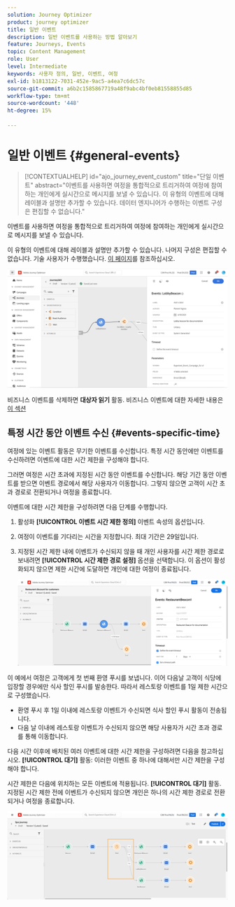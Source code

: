 ```yaml
---
solution: Journey Optimizer
product: journey optimizer
title: 일반 이벤트
description: 일반 이벤트를 사용하는 방법 알아보기
feature: Journeys, Events
topic: Content Management
role: User
level: Intermediate
keywords: 사용자 정의, 일반, 이벤트, 여정
exl-id: b1813122-7031-452e-9ac5-a4ea7c6dc57c
source-git-commit: a6b2c1585867719a48f9abc4bf0eb81558855d85
workflow-type: tm+mt
source-wordcount: '448'
ht-degree: 15%

---
```


# 일반 이벤트 {#general-events}

>[!CONTEXTUALHELP]
>id="ajo_journey_event_custom"
>title="단일 이벤트"
>abstract="이벤트를 사용하면 여정을 통합적으로 트리거하여 여정에 참여하는 개인에게 실시간으로 메시지를 보낼 수 있습니다. 이 유형의 이벤트에 대해 레이블과 설명만 추가할 수 있습니다. 데이터 엔지니어가 수행하는 이벤트 구성은 편집할 수 없습니다."

이벤트를 사용하면 여정을 통합적으로 트리거하여 여정에 참여하는 개인에게 실시간으로 메시지를 보낼 수 있습니다.

이 유형의 이벤트에 대해 레이블과 설명만 추가할 수 있습니다. 나머지 구성은 편집할 수 없습니다. 기술 사용자가 수행했습니다. [이 페이지](../event/about-events.md)를 참조하십시오.

![](assets/general-events.png)

비즈니스 이벤트를 삭제하면 **대상자 읽기** 활동. 비즈니스 이벤트에 대한 자세한 내용은 [이 섹션](../event/about-events.md)

## 특정 시간 동안 이벤트 수신 {#events-specific-time}

여정에 있는 이벤트 활동은 무기한 이벤트를 수신합니다. 특정 시간 동안에만 이벤트를 수신하려면 이벤트에 대한 시간 제한을 구성해야 합니다.

그러면 여정은 시간 초과에 지정된 시간 동안 이벤트를 수신합니다. 해당 기간 동안 이벤트를 받으면 이벤트 경로에서 해당 사용자가 이동합니다. 그렇지 않으면 고객이 시간 초과 경로로 전환되거나 여정을 종료합니다.

이벤트에 대한 시간 제한을 구성하려면 다음 단계를 수행합니다.

1. 활성화 **[!UICONTROL 이벤트 시간 제한 정의]** 이벤트 속성의 옵션입니다.

1. 여정이 이벤트를 기다리는 시간을 지정합니다. 최대 기간은 29일입니다.

1. 지정된 시간 제한 내에 이벤트가 수신되지 않을 때 개인 사용자를 시간 제한 경로로 보내려면 **[!UICONTROL 시간 제한 경로 설정]** 옵션을 선택합니다. 이 옵션이 활성화되지 않으면 제한 시간에 도달하면 개인에 대한 여정이 종료됩니다.

   ![](assets/event-timeout.png)

이 예에서 여정은 고객에게 첫 번째 환영 푸시를 보냅니다. 이어 다음날 고객이 식당에 입장할 경우에만 식사 할인 푸시를 발송한다. 따라서 레스토랑 이벤트를 1일 제한 시간으로 구성했습니다.

* 환영 푸시 후 1일 이내에 레스토랑 이벤트가 수신되면 식사 할인 푸시 활동이 전송됩니다.
* 다음 날 이내에 레스토랑 이벤트가 수신되지 않으면 해당 사용자가 시간 초과 경로를 통해 이동합니다.

다음 시간 이후에 배치된 여러 이벤트에 대한 시간 제한을 구성하려면 다음을 참고하십시오. **[!UICONTROL 대기]** 활동: 이러한 이벤트 중 하나에 대해서만 시간 제한을 구성해야 합니다.

시간 제한은 다음에 위치하는 모든 이벤트에 적용됩니다. **[!UICONTROL 대기]** 활동. 지정된 시간 제한 전에 이벤트가 수신되지 않으면 개인은 하나의 시간 제한 경로로 전환되거나 여정을 종료합니다.

![](assets/event-timeout-group.png)
